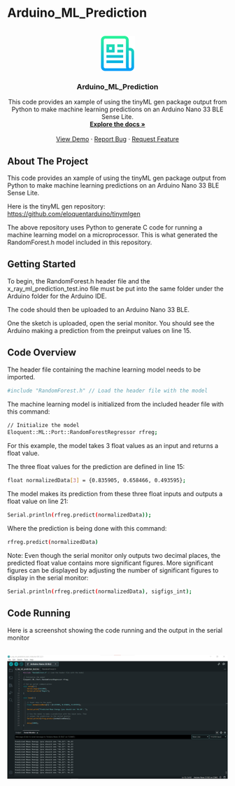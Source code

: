 # Arduino_ML_Prediction

<!-- PROJECT LOGO -->
<br />
<div align="center">
  <a href="https://github.com/Kawoogie/Arduino_ML_Prediction">
    <img src="Screenshots/logo.png" alt="Logo" width="80" height="80">
  </a>

<h3 align="center">Arduino_ML_Prediction</h3>

  <p align="center">
    This code provides an xample of using the tinyML gen package output from 
    Python to make machine learning predictions on an Arduino Nano 33 BLE Sense Lite.
    <br />
    <a href="https://github.com/Kawoogie/Arduino_ML_Prediction"><strong>Explore the docs »</strong></a>
    <br />
    <br />
    <a href="https://github.com/Kawoogie/Arduino_ML_Prediction/Screenshots">View Demo</a>
    ·
    <a href="https://github.com/Kawoogie/Arduino_ML_Prediction/issues">Report Bug</a>
    ·
    <a href="https://github.com/Kawoogie/Arduino_ML_Prediction/issues">Request Feature</a>
  </p>
</div>

## About The Project

This code provides an xample of using the tinyML gen package output from Python to make machine learning predictions on an Arduino Nano 33 BLE Sense Lite.

Here is the tinyML gen repository:
https://github.com/eloquentarduino/tinymlgen

The above repository uses Python to generate C code for running a machine learning model on a microprocessor. This is what generated the RandomForest.h model
included in this repository.

## Getting Started

To begin, the RandomForest.h header file and the x_ray_ml_prediction_test.ino file must be put into the same folder under the Arduino folder for the Arduino IDE.

The code should then be uploaded to an Arduino Nano 33 BLE.

One the sketch is uploaded, open the serial monitor. You should see the Arduino making a prediction from the preinput values on line 15.


## Code Overview

The header file containing the machine learning model needs to be imported.
   ```sh
   #include "RandomForest.h" // Load the header file with the model
   ```

The machine learning model is initialized from the included header file with this command:
   ```sh
   // Initialize the model
   Eloquent::ML::Port::RandomForestRegressor rfreg;
   ```

For this example, the model takes 3 float values as an input and returns a float value.

The three float values for the prediction are defined in line 15:
   ```sh
   float normalizedData[3] = {0.835905, 0.658466, 0.493595};
   ```

The model makes its prediction from these three float inputs and outputs a float value on line 21:
   ```sh
   Serial.println(rfreg.predict(normalizedData));
   ```

Where the prediction is being done with this command:
   ```sh
   rfreg.predict(normalizedData)
   ```

Note: Even though the serial monitor only outputs two decimal places, the predicted float value contains more significant figures.
More significant figures can be displayed by adjusting the number of significant figures to display in the serial monitor:
   ```sh
   Serial.println(rfreg.predict(normalizedData), sigfigs_int);
   ```

## Code Running

Here is a screenshot showing the code running and the output in the serial monitor

<!-- PROJECT Screenshot -->
<br />
<div align="center">
  <a href="https://github.com/Kawoogie/Arduino_ML_Prediction">
    <img src="Screenshots/Code Running.png" alt="screenshot" >
  </a>
